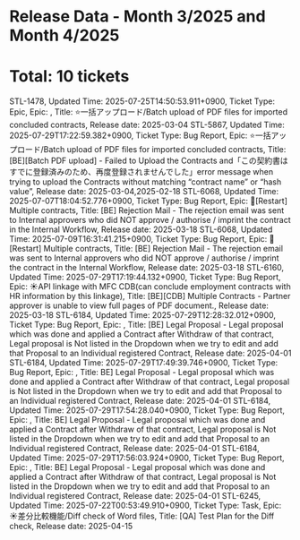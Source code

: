 # Release Data - Month 3/2025 and Month 4/2025
# Total: 10 tickets

STL-1478, Updated Time: 2025-07-25T14:50:53.911+0900, Ticket Type: Epic, Epic:  , Title: ⭐️一括アップロード/Batch upload of PDF files for imported concluded contracts, Release date: 2025-03-04
STL-5867, Updated Time: 2025-07-29T17:22:59.382+0900, Ticket Type: Bug Report, Epic:  ⭐️一括アップロード/Batch upload of PDF files for imported concluded contracts, Title: \[BE\]\[Batch PDF upload\] \- Failed to Upload the Contracts and「この契約書はすでに登録済みのため、再度登録されませんでした」error message when trying to upload the Contracts without matching “contract name” or “hash value”, Release date: 2025-03-04,2025-02-18
STL-6068, Updated Time: 2025-07-07T18:04:52.776+0900, Ticket Type: Bug Report, Epic:  🌙\[Restart\] Multiple contracts, Title: \[BE\] Rejection Mail \- The rejection email was sent to Internal approvers who did NOT approve / authorise / imprint the contract in the Internal Workflow, Release date: 2025-03-18
STL-6068, Updated Time: 2025-07-09T16:31:41.215+0900, Ticket Type: Bug Report, Epic:  🌙\[Restart\] Multiple contracts, Title: \[BE\] Rejection Mail \- The rejection email was sent to Internal approvers who did NOT approve / authorise / imprint the contract in the Internal Workflow, Release date: 2025-03-18
STL-6160, Updated Time: 2025-07-29T17:19:44.132+0900, Ticket Type: Bug Report, Epic:  ☀️API linkage with MFC CDB(can conclude employment contracts with HR information by this linkage), Title: \[BE\]\[CDB\] Multiple Contracts \- Partner approver is unable to view full pages of PDF document., Release date: 2025-03-18
STL-6184, Updated Time: 2025-07-29T12:28:32.012+0900, Ticket Type: Bug Report, Epic:  , Title: \[BE\] Legal Proposal \- Legal proposal which was done and applied a Contract after Withdraw of that contract, Legal proposal is Not listed in the Dropdown when we try to edit and add that Proposal to an Individual registered Contract, Release date: 2025-04-01
STL-6184, Updated Time: 2025-07-29T17:49:39.746+0900, Ticket Type: Bug Report, Epic:  , Title: BE\] Legal Proposal \- Legal proposal which was done and applied a Contract after Withdraw of that contract, Legal proposal is Not listed in the Dropdown when we try to edit and add that Proposal to an Individual registered Contract, Release date: 2025-04-01
STL-6184, Updated Time: 2025-07-29T17:54:28.040+0900, Ticket Type: Bug Report, Epic:  , Title: BE\] Legal Proposal \- Legal proposal which was done and applied a Contract after Withdraw of that contract, Legal proposal is Not listed in the Dropdown when we try to edit and add that Proposal to an Individual registered Contract, Release date: 2025-04-01
STL-6184, Updated Time: 2025-07-29T17:56:03.924+0900, Ticket Type: Bug Report, Epic:  , Title: BE\] Legal Proposal \- Legal proposal which was done and applied a Contract after Withdraw of that contract, Legal proposal is Not listed in the Dropdown when we try to edit and add that Proposal to an Individual registered Contract, Release date: 2025-04-01
STL-6245, Updated Time: 2025-07-22T00:53:49.910+0900, Ticket Type: Task, Epic:  ☀️差分比較機能/Diff check of Word files, Title: \[QA\] Test Plan for the Diff check, Release date: 2025-04-15
